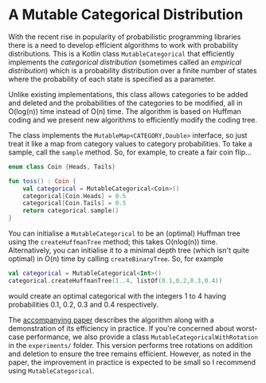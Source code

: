 # A Mutable Categorical Distribution

With the recent rise in popularity of probabilistic programming libraries there is a need to develop efficient algorithms to work with probability distributions. This is a Kotlin class `MutableCategorical` that efficiently implements the *categorical distribution* (sometimes called an *empirical distribution*) which is a probability distribution over a finite number of states where the probability of each state is specified as a parameter.

Unlike existing implementations, this class allows categories to be added and deleted and the probabilities of the categories to be modified, all in O(log(n)) time instead of O(n) time. The algorithm is based on Huffman coding and we present new algorithms to efficiently modify the coding tree.

The class implements the `MutableMap<CATEGORY,Double>` interface, so just treat it like a map from category values to category probabilities. To take a sample, call the `sample` method. So, for example, to create a fair coin flip...
```kotlin
enum class Coin {Heads, Tails}

fun toss() : Coin {
    val categorical = MutableCategorical<Coin>()
    categorical[Coin.Heads] = 0.5
    categorical[Coin.Tails] = 0.5
    return categorical.sample()
}
```

You can initialise a `MutableCategorical` to be an (optimal) Huffman tree using the `createHuffmanTree` method; this takes O(nlog(n)) time. Alternatively, you can initialise it to a minimal depth tree (which isn't quite optimal) in O(n) time by calling `createBinaryTree`. So, for example
```kotlin
val categorical = MutableCategorical<Int>()
categorical.createHuffmanTree(1..4, listOf(0.1,0.2,0.3,0.4))
```
would create an optimal categorical with the integers 1 to 4 having probabilities 0.1, 0.2, 0.3 and 0.4 respectively.

The [accompanying paper](./paper.pdf) describes the algorithm along with a demonstration of its efficiency in practice. If you're concerned about worst-case performance, we also provide a class `MutableCategoricalWithRotation` in the `experiments/` folder. This version performs tree rotations on addition and deletion to ensure the tree remains efficient. However, as noted in the paper, the improvement in practice is expected to be small so I recommend using `MutableCategorical`.